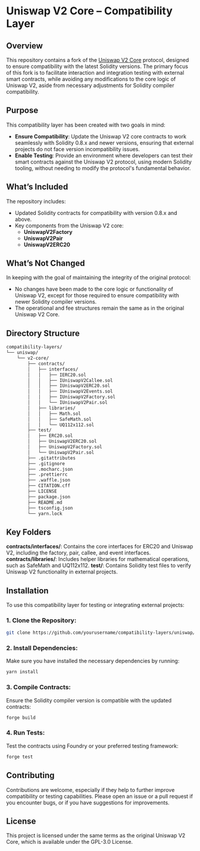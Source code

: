 # Uniswap V2 Core – Compatibility Layer

## Overview
This repository contains a fork of the [Uniswap V2 Core](https://github.com/Uniswap/uniswap-v2-core) protocol, designed to ensure compatibility with the latest Solidity versions. The primary focus of this fork is to facilitate interaction and integration testing with external smart contracts, while avoiding any modifications to the core logic of Uniswap V2, aside from necessary adjustments for Solidity compiler compatibility.

## Purpose
This compatibility layer has been created with two goals in mind:
- **Ensure Compatibility**: Update the Uniswap V2 core contracts to work seamlessly with Solidity 0.8.x and newer versions, ensuring that external projects do not face version incompatibility issues.
- **Enable Testing**: Provide an environment where developers can test their smart contracts against the Uniswap V2 protocol, using modern Solidity tooling, without needing to modify the protocol's fundamental behavior.

## What’s Included
The repository includes:
- Updated Solidity contracts for compatibility with version 0.8.x and above.
- Key components from the Uniswap V2 core:
  - **UniswapV2Factory**
  - **UniswapV2Pair**
  - **UniswapV2ERC20**

## What’s Not Changed
In keeping with the goal of maintaining the integrity of the original protocol:
- No changes have been made to the core logic or functionality of Uniswap V2, except for those required to ensure compatibility with newer Solidity compiler versions.
- The operational and fee structures remain the same as in the original Uniswap V2 Core.

## Directory Structure
```bash
compatibility-layers/
└── uniswap/
    └── v2-core/
        ├── contracts/
        │   ├── interfaces/
        │   │   ├── IERC20.sol
        │   │   ├── IUniswapV2Callee.sol
        │   │   ├── IUniswapV2ERC20.sol
        │   │   ├── IUniswapV2Events.sol
        │   │   ├── IUniswapV2Factory.sol
        │   │   └── IUniswapV2Pair.sol
        │   ├── libraries/
        │   │   ├── Math.sol
        │   │   ├── SafeMath.sol
        │   │   └── UQ112x112.sol
        ├── test/
        │   ├── ERC20.sol
        │   ├── UniswapV2ERC20.sol
        │   ├── UniswapV2Factory.sol
        │   └── UniswapV2Pair.sol
        ├── .gitattributes
        ├── .gitignore
        ├── .mocharc.json
        ├── .prettierrc
        ├── .waffle.json
        ├── CITATION.cff
        ├── LICENSE
        ├── package.json
        ├── README.md
        ├── tsconfig.json
        └── yarn.lock
```

## Key Folders
**contracts/interfaces/**: Contains the core interfaces for ERC20 and Uniswap V2, including the factory, pair, callee, and event interfaces.
**contracts/libraries/**: Includes helper libraries for mathematical operations, such as SafeMath and UQ112x112.
**test/**: Contains Solidity test files to verify Uniswap V2 functionality in external projects.

## Installation
To use this compatibility layer for testing or integrating external projects:

### 1. Clone the Repository:
```bash
git clone https://github.com/yourusername/compatibility-layers/uniswap/v2-core.git
```

### 2. Install Dependencies:
Make sure you have installed the necessary dependencies by running:
```bash
yarn install
```

### 3. Compile Contracts:
Ensure the Solidity compiler version is compatible with the updated contracts:
```bash
forge build
```

### 4. Run Tests:
Test the contracts using Foundry or your preferred testing framework:
```bash
forge test
```

## Contributing
Contributions are welcome, especially if they help to further improve compatibility or testing capabilities. Please open an issue or a pull request if you encounter bugs, or if you have suggestions for improvements.

## License
This project is licensed under the same terms as the original Uniswap V2 Core, which is available under the GPL-3.0 License.